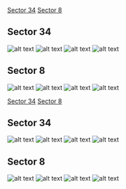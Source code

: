 [Sector 34](#sector34)
[Sector 8](#sector8)

<a name = "sector34"></a>
## Sector 34
![alt text](/tt/HAT-P-42_Sector_34/HAT-P-42_Sector_34_a_TimeSeries.png)
![alt text](/tt/HAT-P-42_Sector_34/HAT-P-42_Sector_34_b_FoldedLightCurve.png)
![alt text](/tt/HAT-P-42_Sector_34/HAT-P-42_Sector_34_b_IndividualTransitsWithFit.png)
![alt text](/tt/HAT-P-42_Sector_34/HAT-P-42_Sector_34_c_TimingResiduals.png)

<a name = "sector8"></a>
## Sector 8
![alt text](/tt/HAT-P-42_Sector_8/HAT-P-42_Sector_8_a_TimeSeries.png)
![alt text](/tt/HAT-P-42_Sector_8/HAT-P-42_Sector_8_b_FoldedLightCurve.png)
![alt text](/tt/HAT-P-42_Sector_8/HAT-P-42_Sector_8_b_IndividualTransitsWithFit.png)
![alt text](/tt/HAT-P-42_Sector_8/HAT-P-42_Sector_8_c_TimingResiduals.png)

[Sector 34](#sector34)
[Sector 8](#sector8)

<a name = "sector34"></a>
## Sector 34
![alt text](/tt/HAT-P-42_Sector_34/HAT-P-42_Sector_34_a_TimeSeries.png)
![alt text](/tt/HAT-P-42_Sector_34/HAT-P-42_Sector_34_b_FoldedLightCurve.png)
![alt text](/tt/HAT-P-42_Sector_34/HAT-P-42_Sector_34_b_IndividualTransitsWithFit.png)
![alt text](/tt/HAT-P-42_Sector_34/HAT-P-42_Sector_34_c_TimingResiduals.png)

<a name = "sector8"></a>
## Sector 8
![alt text](/tt/HAT-P-42_Sector_8/HAT-P-42_Sector_8_a_TimeSeries.png)
![alt text](/tt/HAT-P-42_Sector_8/HAT-P-42_Sector_8_b_FoldedLightCurve.png)
![alt text](/tt/HAT-P-42_Sector_8/HAT-P-42_Sector_8_b_IndividualTransitsWithFit.png)
![alt text](/tt/HAT-P-42_Sector_8/HAT-P-42_Sector_8_c_TimingResiduals.png)

